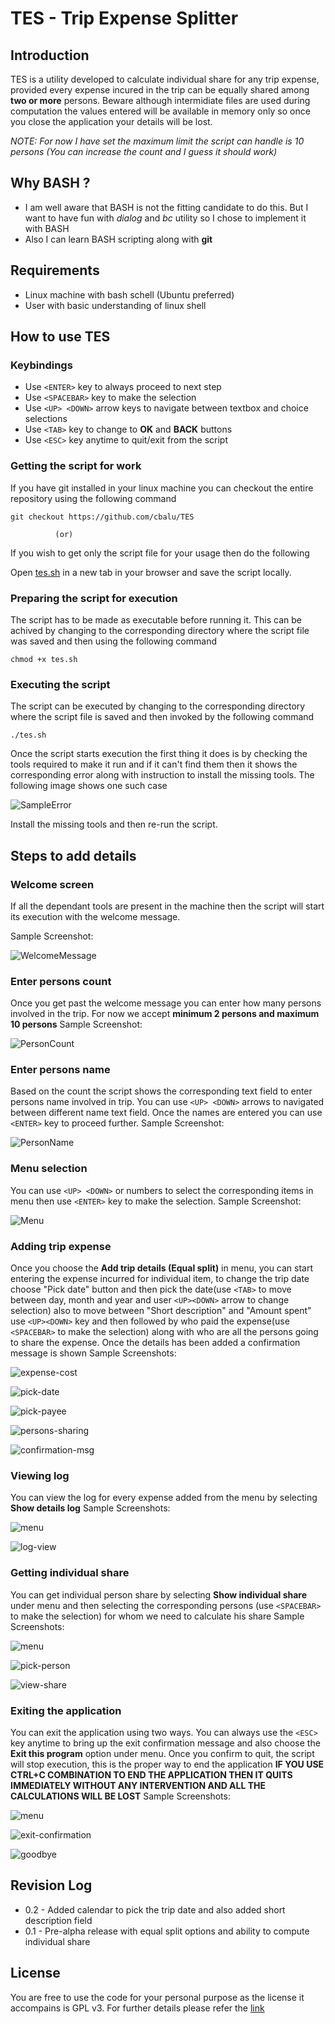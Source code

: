 # TES - Trip Expense Splitter

## Introduction
TES is a utility developed to calculate individual share for any trip expense, provided every expense incured in the trip can be equally shared among **two or more** persons. Beware although intermidiate files are used during computation the values entered will be available in memory only so once you close the application your details will be lost.

*NOTE: For now I have set the maximum limit the script can handle is 10 persons (You can increase the count and I guess it should work)*


## Why BASH ?

* I am well aware that BASH is not the fitting candidate to do this. But I want to have fun with *dialog* and *bc* utility so I chose to implement it with BASH
* Also I can learn BASH scripting along with **git**


## Requirements

* Linux machine with bash schell (Ubuntu preferred)
* User with basic understanding of linux shell


## How to use TES

### Keybindings

* Use `<ENTER>` key to always proceed to next step
* Use `<SPACEBAR>` key to make the selection
* Use `<UP> <DOWN>` arrow keys to navigate between textbox and choice selections
* Use `<TAB>` key to change to **OK** and **BACK** buttons
* Use `<ESC>` key anytime to quit/exit from the script

### Getting the script for work
If you have git installed in your linux machine you can checkout the entire repository using the following command

`git checkout https://github.com/cbalu/TES`


              (or)


If you wish to get only the script file for your usage then do the following

Open [tes.sh](tes.sh) in a new tab in your browser and save the script locally.

### Preparing the script for execution
The script has to be made as executable before running it. This can be achived by changing to the corresponding directory where the script file was saved and then using the following command

`chmod +x tes.sh`

### Executing the script
The script can be executed by changing to the corresponding directory where the script file is saved and then invoked by the following command

`./tes.sh`

Once the script starts execution the first thing it does is by checking the tools required to make it run and if it can't find them then it shows the corresponding error along with instruction to install the missing tools. The following image shows one such case

![SampleError](screenshots/00-dependency_error.png "Sample error message")

Install the missing tools and then re-run the script.

## Steps to add details

### Welcome screen
If all the dependant tools are present in the machine then the script will start its execution with the welcome message. 

Sample Screenshot:

![WelcomeMessage](screenshots/01-welcome_screen.png "Welcome message")

### Enter persons count
Once you get past the welcome message you can enter how many persons involved in the trip. For now we accept **minimum 2 persons and maximum 10 persons**
Sample Screenshot:

![PersonCount](screenshots/02-no_of_persons.png "Person count")

### Enter persons name
Based on the count the script shows the corresponding text field to enter persons name involved in trip. You can use `<UP> <DOWN>` arrows to navigated between different name text field. Once the names are entered you can use `<ENTER>` key to proceed further.
Sample Screenshot:

![PersonName](screenshots/03-person_names.png "Person name")

### Menu selection
You can use `<UP> <DOWN>` or numbers to select the corresponding items in menu then use `<ENTER>` key to make the selection.
Sample Screenshot: 

![Menu](screenshots/04-menu.png "Menu")

### Adding trip expense
Once you choose the **Add trip details (Equal split)**  in menu, you can start entering the expense incurred for individual item, to change the trip date choose "Pick date" button and then pick the date(use `<TAB>` to move between day, month and year and user `<UP><DOWN>` arrow to change selection) also to move between "Short description" and "Amount spent" use `<UP><DOWN>` key and then followed by who paid the expense(use `<SPACEBAR>` to make the selection) along with who are all the persons going to share the expense. Once the details has been added a confirmation message is shown
Sample Screenshots:

![expense-cost](screenshots/05-enter_expense.png "Expense Cost")

![pick-date](screenshots/05a-pick_date.png "Pick Date")

![pick-payee](screenshots/06-pick_payee.png "Pick Payee")

![persons-sharing](screenshots/07-share_persons.png "Person Sharing")

![confirmation-msg](screenshots/08-details_added.png "Confirmation Message")

### Viewing log
You can view the log for every expense added from the menu by selecting **Show details log**
Sample Screenshots:

![menu](screenshots/09-view_log.png "Menu")

![log-view](screenshots/10-log_view.png "Log View")

### Getting individual share
You can get individual person share by selecting **Show individual share** under menu and then selecting the corresponding persons (use `<SPACEBAR>` to make the selection) for whom we need to calculate his share
Sample Screenshots:

![menu](screenshots/11-individual_share.png "Menu")

![pick-person](screenshots/12-pick_person_for_share.png "Pick Person")

![view-share](screenshots/13-share_view.png "View Share")

### Exiting the application
You can exit the application using two ways. You can always use the `<ESC>` key anytime to bring up the exit confirmation message and also choose the **Exit this program** option under menu. Once you confirm to quit, the script will stop execution, this is the proper way to end the application **IF YOU USE CTRL+C COMBINATION TO END THE APPLICATION THEN IT QUITS IMMEDIATELY WITHOUT ANY INTERVENTION AND ALL THE CALCULATIONS WILL BE LOST**
Sample Screenshots:

![menu](screenshots/14-exit_option.png "Menu")

![exit-confirmation](screenshots/15-exit_confirmation.png "Exit Confirmation")

![goodbye](screenshots/16-final_goodbye.png "Goodbye")

## Revision Log

* 0.2 - Added calendar to pick the trip date and also added short description field
* 0.1 - Pre-alpha release with equal split options and ability to compute individual share

## License

You are free to use the code for your personal purpose as the license it accompains is GPL v3. For further details please refer the [link](http://www.gnu.org/copyleft/gpl.html)
